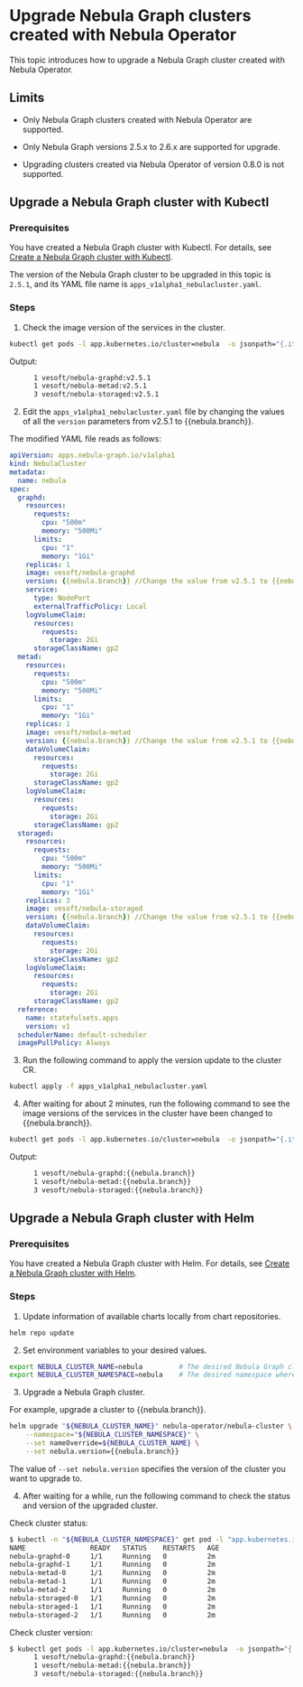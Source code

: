 # Upgrade Nebula Graph clusters created with Nebula Operator

This topic introduces how to upgrade a Nebula Graph cluster created with Nebula Operator.


## Limits

- Only Nebula Graph clusters created with Nebula Operator are supported.

- Only Nebula Graph versions 2.5.x to 2.6.x are supported for upgrade.

- Upgrading clusters created via Nebula Operator of version 0.8.0 is not supported.


## Upgrade a Nebula Graph cluster with Kubectl

### Prerequisites

You have created a Nebula Graph cluster with Kubectl. For details, see [Create a Nebula Graph cluster with Kubectl](3.deploy-nebula-graph-cluster/3.1create-cluster-with-kubectl.md).

The version of the Nebula Graph cluster to be upgraded in this topic is `2.5.1`, and its YAML file name is `apps_v1alpha1_nebulacluster.yaml`.


### Steps

1. Check the image version of the services in the cluster.

  ```bash
  kubectl get pods -l app.kubernetes.io/cluster=nebula  -o jsonpath="{.items[*].spec.containers[*].image}" |tr -s '[[:space:]]' '\n' |sort |uniq -c
  ```

  Output:

  ```bash
        1 vesoft/nebula-graphd:v2.5.1
        1 vesoft/nebula-metad:v2.5.1
        3 vesoft/nebula-storaged:v2.5.1  
  ```

2. Edit the `apps_v1alpha1_nebulacluster.yaml` file by changing the values of all the `version` parameters from v2.5.1 to {{nebula.branch}}.

  The modified YAML file reads as follows:

  ```yaml
  apiVersion: apps.nebula-graph.io/v1alpha1
  kind: NebulaCluster
  metadata:
    name: nebula
  spec:
    graphd:
      resources:
        requests:
          cpu: "500m"
          memory: "500Mi"
        limits:
          cpu: "1"
          memory: "1Gi"
      replicas: 1
      image: vesoft/nebula-graphd
      version: {{nebula.branch}} //Change the value from v2.5.1 to {{nebula.branch}}.
      service:
        type: NodePort
        externalTrafficPolicy: Local
      logVolumeClaim:
        resources:
          requests:
            storage: 2Gi
        storageClassName: gp2
    metad:
      resources:
        requests:
          cpu: "500m"
          memory: "500Mi"
        limits:
          cpu: "1"
          memory: "1Gi"
      replicas: 1
      image: vesoft/nebula-metad
      version: {{nebula.branch}} //Change the value from v2.5.1 to {{nebula.branch}}.
      dataVolumeClaim:
        resources:
          requests:
            storage: 2Gi
        storageClassName: gp2
      logVolumeClaim:
        resources:
          requests:
            storage: 2Gi
        storageClassName: gp2
    storaged:
      resources:
        requests:
          cpu: "500m"
          memory: "500Mi"
        limits:
          cpu: "1"
          memory: "1Gi"
      replicas: 3
      image: vesoft/nebula-storaged
      version: {{nebula.branch}} //Change the value from v2.5.1 to {{nebula.branch}}.
      dataVolumeClaim:
        resources:
          requests:
            storage: 2Gi
        storageClassName: gp2
      logVolumeClaim:
        resources:
          requests:
            storage: 2Gi
        storageClassName: gp2
    reference:
      name: statefulsets.apps
      version: v1
    schedulerName: default-scheduler
    imagePullPolicy: Always
  ```

3. Run the following command to apply the version update to the cluster CR.
   
  ```bash
  kubectl apply -f apps_v1alpha1_nebulacluster.yaml
  ```

4. After waiting for about 2 minutes, run the following command to see the image versions of the services in the cluster have been changed to {{nebula.branch}}.
   
  ```bash
  kubectl get pods -l app.kubernetes.io/cluster=nebula  -o jsonpath="{.items[*].spec.containers[*].image}" |tr -s '[[:space:]]' '\n' |sort |uniq -c
  ```

  Output:

  ```bash
        1 vesoft/nebula-graphd:{{nebula.branch}}
        1 vesoft/nebula-metad:{{nebula.branch}}
        3 vesoft/nebula-storaged:{{nebula.branch}}  
  ```

## Upgrade a Nebula Graph cluster with Helm

### Prerequisites

You have created a Nebula Graph cluster with Helm. For details, see [Create a Nebula Graph cluster with Helm](3.deploy-nebula-graph-cluster/3.2create-cluster-with-helm.md).

### Steps

1. Update information of available charts locally from chart repositories.

  ```bash
  helm repo update
  ```

2. Set environment variables to your desired values.

  ```bash
  export NEBULA_CLUSTER_NAME=nebula         # The desired Nebula Graph cluster name.
  export NEBULA_CLUSTER_NAMESPACE=nebula    # The desired namespace where your Nebula Graph cluster locates.
  ```

3. Upgrade a Nebula Graph cluster.

  For example, upgrade a cluster to {{nebula.branch}}.

  ```bash
  helm upgrade "${NEBULA_CLUSTER_NAME}" nebula-operator/nebula-cluster \
      --namespace="${NEBULA_CLUSTER_NAMESPACE}" \
      --set nameOverride=${NEBULA_CLUSTER_NAME} \
      --set nebula.version={{nebula.branch}}
  ```

  The value of `--set nebula.version` specifies the version of the cluster you want to upgrade to.

4. After waiting for a while, run the following command to check the status and version of the upgraded cluster.

  Check cluster status:

  ```bash
  $ kubectl -n "${NEBULA_CLUSTER_NAMESPACE}" get pod -l "app.kubernetes.io/cluster=${NEBULA_CLUSTER_NAME}"
  NAME                READY   STATUS    RESTARTS   AGE
  nebula-graphd-0     1/1     Running   0          2m
  nebula-graphd-1     1/1     Running   0          2m
  nebula-metad-0      1/1     Running   0          2m
  nebula-metad-1      1/1     Running   0          2m
  nebula-metad-2      1/1     Running   0          2m
  nebula-storaged-0   1/1     Running   0          2m
  nebula-storaged-1   1/1     Running   0          2m
  nebula-storaged-2   1/1     Running   0          2m
  ```

  Check cluster version:

  ```bash
  $ kubectl get pods -l app.kubernetes.io/cluster=nebula  -o jsonpath="{.items[*].spec.containers[*].image}" |tr -s '[[:space:]]' '\n' |sort |uniq -c
        1 vesoft/nebula-graphd:{{nebula.branch}}
        1 vesoft/nebula-metad:{{nebula.branch}}
        3 vesoft/nebula-storaged:{{nebula.branch}}
  ```
